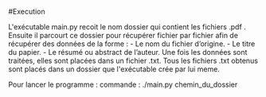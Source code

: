 #Execution

L'exécutable main.py recoit le nom dossier qui contient les fichiers .pdf . 
Ensuite il parcourt ce dossier pour récupérer fichier par fichier afin de récupérer des données de la forme : 
	- Le nom du fichier d’origine.
	- Le titre du papier.
	- Le résumé ou abstract de l’auteur.
Une fois les données sont traitées, elles sont placées dans un fichier .txt.
Tous les fichiers .txt obtenus sont placés dans un dossier que l'exécutable crée par lui meme.

Pour lancer le programme : 
	commande : ./main.py chemin_du_dossier

